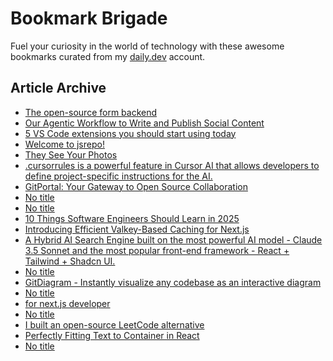# Bookmark Brigade
Fuel your curiosity in the world of technology with these awesome bookmarks curated from my [daily.dev](https://app.daily.dev/Anmol-Baranwal) account.

## Article Archive

<!-- DAILY-DEV-BOOKMARKS:START -->
- [The open-source form backend](https://app.daily.dev/posts/bgfo0TIaM?utm_source=rss&utm_medium=bookmarks&utm_campaign=iWZFqWGzJuZ3TMf4ZW9aZ)
- [Our Agentic Workflow to Write and Publish Social Content](https://app.daily.dev/posts/Rx0j25SfR?utm_source=rss&utm_medium=bookmarks&utm_campaign=iWZFqWGzJuZ3TMf4ZW9aZ)
- [5 VS Code extensions you should start using today](https://app.daily.dev/posts/jJmnB0ypd?utm_source=rss&utm_medium=bookmarks&utm_campaign=iWZFqWGzJuZ3TMf4ZW9aZ)
- [Welcome to jsrepo!](https://app.daily.dev/posts/VpHGMwzyq?utm_source=rss&utm_medium=bookmarks&utm_campaign=iWZFqWGzJuZ3TMf4ZW9aZ)
- [They See Your Photos](https://app.daily.dev/posts/dgYdGQ2gX?utm_source=rss&utm_medium=bookmarks&utm_campaign=iWZFqWGzJuZ3TMf4ZW9aZ)
- [.cursorrules is a powerful feature in Cursor AI that allows developers to define project-specific instructions for the AI.](https://app.daily.dev/posts/nYZQUAMRP?utm_source=rss&utm_medium=bookmarks&utm_campaign=iWZFqWGzJuZ3TMf4ZW9aZ)
- [GitPortal: Your Gateway to Open Source Collaboration](https://app.daily.dev/posts/4NcvRY6xP?utm_source=rss&utm_medium=bookmarks&utm_campaign=iWZFqWGzJuZ3TMf4ZW9aZ)
- [No title](https://app.daily.dev/posts/1Lc2mWmE3?utm_source=rss&utm_medium=bookmarks&utm_campaign=iWZFqWGzJuZ3TMf4ZW9aZ)
- [No title](https://app.daily.dev/posts/kzjmVhdPs?utm_source=rss&utm_medium=bookmarks&utm_campaign=iWZFqWGzJuZ3TMf4ZW9aZ)
- [10 Things Software Engineers Should Learn in 2025](https://app.daily.dev/posts/yQTOPu3pK?utm_source=rss&utm_medium=bookmarks&utm_campaign=iWZFqWGzJuZ3TMf4ZW9aZ)
- [Introducing Efficient Valkey-Based Caching for Next.js](https://app.daily.dev/posts/tKDYgH538?utm_source=rss&utm_medium=bookmarks&utm_campaign=iWZFqWGzJuZ3TMf4ZW9aZ)
- [A Hybrid AI Search Engine built on the most powerful AI model - Claude 3.5 Sonnet and the most popular front-end framework - React + Tailwind + Shadcn UI.](https://app.daily.dev/posts/cFiwQfx8c?utm_source=rss&utm_medium=bookmarks&utm_campaign=iWZFqWGzJuZ3TMf4ZW9aZ)
- [No title](https://app.daily.dev/posts/RawvMK97C?utm_source=rss&utm_medium=bookmarks&utm_campaign=iWZFqWGzJuZ3TMf4ZW9aZ)
- [GitDiagram - Instantly visualize any codebase as an interactive diagram](https://app.daily.dev/posts/hQWfK73eJ?utm_source=rss&utm_medium=bookmarks&utm_campaign=iWZFqWGzJuZ3TMf4ZW9aZ)
- [No title](https://app.daily.dev/posts/bcJS03nOa?utm_source=rss&utm_medium=bookmarks&utm_campaign=iWZFqWGzJuZ3TMf4ZW9aZ)
- [for next.js developer](https://app.daily.dev/posts/f7lGgfd0G?utm_source=rss&utm_medium=bookmarks&utm_campaign=iWZFqWGzJuZ3TMf4ZW9aZ)
- [No title](https://app.daily.dev/posts/SPSjiiH14?utm_source=rss&utm_medium=bookmarks&utm_campaign=iWZFqWGzJuZ3TMf4ZW9aZ)
- [I built an open-source LeetCode alternative](https://app.daily.dev/posts/G2Sgn1fz8?utm_source=rss&utm_medium=bookmarks&utm_campaign=iWZFqWGzJuZ3TMf4ZW9aZ)
- [Perfectly Fitting Text to Container in React](https://app.daily.dev/posts/0fRulQqWd?utm_source=rss&utm_medium=bookmarks&utm_campaign=iWZFqWGzJuZ3TMf4ZW9aZ)
- [No title](https://app.daily.dev/posts/16sxG3RQe?utm_source=rss&utm_medium=bookmarks&utm_campaign=iWZFqWGzJuZ3TMf4ZW9aZ)
<!-- DAILY-DEV-BOOKMARKS:END -->
